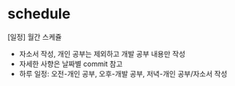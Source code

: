 # schedule
[일정] 월간 스케쥴
* 자소서 작성, 개인 공부는 제외하고 개발 공부 내용만 작성
* 자세한 사향은 날짜별 commit 참고
* 하루 일정: 오전-개인 공부, 오후-개발 공부, 저녁-개인 공부/자소서 작성
